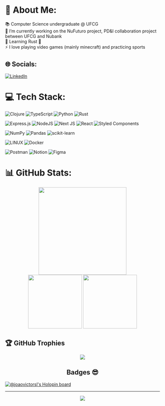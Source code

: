 # 💫 About Me:
📚 Computer Science undergraduate @ UFCG<br>
🔭 I’m currently working on the NuFuturo project, PD&I collaboration project between UFCG and Nubank<br>
🌱 Learning Rust 🦀<br>
⚡ I love playing video games (mainly minecraft) and practicing sports


## 🌐 Socials:
[![LinkedIn](https://img.shields.io/badge/LinkedIn-%230077B5.svg?logo=linkedin&logoColor=white)](https://linkedin.com/in/joaovictorsl) 

# 💻 Tech Stack:
![Clojure](https://img.shields.io/badge/Clojure-%23Clojure.svg?style=flat&logo=Clojure&logoColor=Clojure)
![TypeScript](https://img.shields.io/badge/typescript-%23007ACC.svg?style=flat&logo=typescript&logoColor=white)
![Python](https://img.shields.io/badge/python-3670A0?style=flat&logo=python&logoColor=ffdd54)
![Rust](https://img.shields.io/badge/rust-%23000000.svg?style=flat&logo=rust&logoColor=white) 

![Express.js](https://img.shields.io/badge/express.js-%23404d59.svg?style=flat&logo=express&logoColor=%2361DAFB)
![NodeJS](https://img.shields.io/badge/node.js-6DA55F?style=flat&logo=node.js&logoColor=white)
![Next JS](https://img.shields.io/badge/Next-black?style=flat&logo=next.js&logoColor=white)
![React](https://img.shields.io/badge/react-%2320232a.svg?style=flat&logo=react&logoColor=%2361DAFB)
![Styled Components](https://img.shields.io/badge/styled--components-DB7093?style=flat&logo=styled-components&logoColor=white)

![NumPy](https://img.shields.io/badge/numpy-%23013243.svg?style=flat&logo=numpy&logoColor=white)
![Pandas](https://img.shields.io/badge/pandas-%23150458.svg?style=flat&logo=pandas&logoColor=white)
![scikit-learn](https://img.shields.io/badge/scikit--learn-%23F7931E.svg?style=flat&logo=scikit-learn&logoColor=white)

![LINUX](https://img.shields.io/badge/Linux-FCC624?style=flat&logo=linux&logoColor=black)
![Docker](https://img.shields.io/badge/docker-%230db7ed.svg?style=flat&logo=docker&logoColor=white)

![Postman](https://img.shields.io/badge/Postman-FF6C37?style=flat&logo=postman&logoColor=white)
![Notion](https://img.shields.io/badge/Notion-%23000000.svg?style=flat&logo=notion&logoColor=white)
![Figma](https://img.shields.io/badge/figma-%23F24E1E.svg?style=flat&logo=figma&logoColor=white)
# 📊 GitHub Stats:
<div align='center'>
  <img src="https://github-readme-streak-stats.herokuapp.com/?user=joaovictorsl&theme=tokyonight&hide_border=true"
     height='285.5em'/></br>
  <img src="https://github-readme-stats.vercel.app/api?username=joaovictorsl&theme=tokyonight&hide_border=true&include_all_commits=false&count_private=false"
       height='175em'/>
  <img src="https://github-readme-stats.vercel.app/api/top-langs/?username=joaovictorsl&theme=tokyonight&hide_border=true&include_all_commits=false&count_private=false&layout=compact"
       height='175em'/>
</div>



## 🏆 GitHub Trophies
<p align="center">
  <a href="https://github.com/joaovictorsl">
    <img src="https://github-profile-trophy.vercel.app/?username=joaovictorsl&theme=tokyonight&no-frame=true&no-bg=false&margin-w=4"/>
  </a>
</p>

<h2 align="center"> Badges 😎 </h2>

[![@joaovictorsl's Holopin board](https://holopin.me/joaovictorsl)](https://holopin.io/@joaovictorsl)

---
<p align="center">
  <a href="https://github.com/joaovictorsl">
    <img src="https://visitcount.itsvg.in/api?id=joaovictorsl&icon=0&color=1"/>
  </a>
</p>

<!-- Proudly created with GPRM ( https://gprm.itsvg.in ) -->
